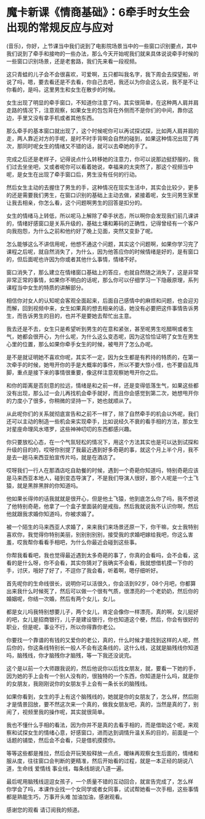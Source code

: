 # 魔卡新课《情商基础》：6牵手时女生会出现的常规反应与应对

(音乐)，你好，上节课当中我们说到了电影院场景当中的一些窗口识别要点，其中我们说到了牵手和接吻的一些办法，那么今天开始呢我们就来具体说说牵手时候的一些窗口识别场景，还是老套路，我们先来看一段视频。

这只青蛙的儿子会不会很喜欢，可爱啊，五只都叫我名字，我下周会去探望船，听说了吗，嗯，要去看还是不去看，你自己去吧，我还以为你会这么说，我不是不让你看的，是吗，这里男生和女生在散步的时候。

女生出现了明显的牵手窗口，不知道你注意了吗，其实很简单，在这种两人肩并肩走路的情况下，注意观察，如果女生的包包背在外侧而不是你们的中间，靠你这边，手里又没有拿手机或者其他东西。

那么牵手的基本窗口就出现了，这个时候呢你可以再试探试探，比如两人肩并肩的走，两人靠近对方的手呢，是时不时手背啊会自然的碰到，如果这种情况出现了两次，那同时呢女生的情绪又不错的话，就可以去牵她的手了。

完成之后还是老样子，记得说点什么转移她的注意力，你可以说那边挺舒服的，我们过去坐坐吧，又或者呢你可以看着她说，幸福来的太突然了，那这个视频当中呢，是女生在出现了牵手窗口后，男生没有任何的行动。

然后女生主动的去握住了男生的手，这种情况在现实生活中，其实会比较少，更多的还是需要我们男生，在窗口识别的基础上主动去做，紧接着呢，女生问男生家里让我去相亲，你怎么看，这个问题啊男生的回答是扣分的。

女生的情绪马上转低，所以呢马上解除了牵手状态，所以啊你会发现我们前几课讲的，情绪好感窗口是关系升级的，基础土壤和筹码的正确性，记得曾经有一个客户向我抱怨，为什么之前和他约好了晚上见面，突然又变卦了呢。

怎么能够这么不讲信用呢，他想不通这个问题，其实这个问题啊，如果你学习完了课程之后呢，就自然消失了，为什么，因为他答应你的时候情绪是好的，是有窗口的，但后面呢也许因为你或者其他什么事情，情绪不好。

窗口消失了，那么建立在情绪窗口基础上的答应，也就自然随之消失了，这是非常非常正常的事情，如果你不明白的话呢，那么你可以仔细学习一下隐蔽原理，系列课程当中女生的特质的讲解部分。

相信你对女人的认知呢会客观全面起来，后面自己感情中的麻烦和问题，也会迎刃而解，回到视频中来，女生如果真的想去相亲的话，她没有必要把这件事情告诉男生，而告诉男生的目的，也并不是要她去帮忙出主意。

我去还是不去，女生只是希望听到男生的在意和紧张，甚至呢男生吃醋啊或者生气，她都会很开心，为什么呢，为什么这么变态呢，因为这恰恰证明了女生在男生心里的位置，那么如果你牵手女生的时候，被甩开了怎么办呢。

是不是就证明她不喜欢你呢，其实不一定，因为女生都是有矜持的特质的，在第一次牵手的时候，她甩开你的手是大概率的事件，所以不要大惊小怪，也不要自乱阵脚，重点是接下来的事情很重要，像这样注意观察她甩开你之后。

和你的距离是否刻意的拉远，情绪是和之前一样，还是变得低落生气，如果这些都没有出现，那么过一会儿再找机会牵手就好，而且你会感觉到第二次，她想甩开你的力度小了很多，你稍微的坚持一下，她也就顺从了。

从此呢你们的关系就彻底宣告和之前不一样了，除了自然牵手的机会以外呢，我们还可以主动的制造一些机会来实现牵手，比如说经久不衰的看手相的方法，那女生对星座命理风水塔罗，这些神神叨叨的东西都感兴趣。

你只要放松心态，在一个气氛轻松的情况下，用这个方法其实也是可以达到试探和升级的目的的，哎呀你别提了我最近遇到好多奇葩的事，就这个月上半个月，我不是去一趟马来西亚拍宣传片吗，就是在酒店了。

哎呀我们一行人在那酒店吃自助餐的时候，遇到一个奇葩你知道吗，特别奇葩应该是马来西亚本地人，碰到变态导演了，不是我们导演人很好，那个人呢是一个土飞猿，就是黑胖黑胖的你知道吗。

他如果长得帅的话我就就是很开心，但是他土飞猿，他到底怎么你了吗，我不想说了他特别奇葩，他拿了一个盒子里面装的是戒指，然后我就说我不认识你啊，然后他就跟我求婚你知道吗，你被求婚了。

被一个陌生的马来西亚人求婚了，来来我们来场景还原一下，你干嘛，女士我特别喜欢你，我觉得你特别美丽，别别别别别，接受我的求婚吧嫁给我吧，你这么害羞，哎我帮你看看手相吧，为什么你最近会碰到这些事。

你帮我看看吧，我也觉得最近遇到太多奇葩的事了，你真的会看吗，会不会看，这看的是什么呀，你不会看，其实你猜对了我确实不会看，我就想借机摸一下你的手，讨厌，哦好了好了，不逗你了我会看，听着啊，嗯仔细听好。

首先呢你的生命线很长，说明你可以活很久，你会活到92岁，08个月吧，你都算出来我什么时候死了，然后可以做一个很有气质，很漂亮的一个老奶奶，然后你的婚姻呢，你结一次婚，然后有两个女儿，女儿。

都是女儿吗我特别想要儿子，两个女儿，肯定会像你一样漂亮，真的啊，女儿挺好的吧，女儿是招商银行，儿子是建设银行，你也知道这个梗，然后，你会有很好的职业，但是呢，事业不行，所以你得靠你老公。

你要找一个靠谱的有钱的又爱你的老公，真的，什么时候才能找到这样的人呢，然后你的，你这条线特别长一般人不会有这条线的，这什么线，这就是脑残线你知道吗，脑残线，你才脑残你才脑残，等一下我还没说完。

这个是以前一个大师跟我说的，然后他说你以后找女朋友，就，要看一下她的手，因为她的手上会有一个别人没有的，很独特的一个东西，你知道是什么吗，就是你的女朋友，我刚刚说你的女朋友手上会有一条长长的脑残线。

如果你看到，女生的手上有这个脑残线的，她就是你的女朋友了，怎么样，然后刚才是情景回放，要不然这次来一个真的，做我女朋友吧，真的，当然是真的了，别闹了，视频里我的操作呢，其实就很简单。

我也不懂什么手相的看法，因为你并不是真的去看手相的，而是借助这个呢，来观察和试探女生的情绪心意，好感窗口，进而达到调情升温关系的目的，前面是一个话题的铺垫，然后会不会看，只是借机摸摸你。

等等这些都是推拉，然后会开玩笑般释放一点点，暧昧再观察女生后面的，情绪和服从度，往往窗口会判断的更精准，然后开始看的过程，就是一本正经的胡说八道，生命线 爱情线 事业线，每条线胡说八道一遍。

最后呢用脑残线逗逗女孩子，一个质量不错的互动回合，就宣告完成了，怎么样 你学会了吗，本课作业找一个女同学或者女同事，试试帮她看一次手相，这些事情都是熟能生巧，万事开头难 加油加油，感谢观看。

感谢您的观看 请订阅我的频道。